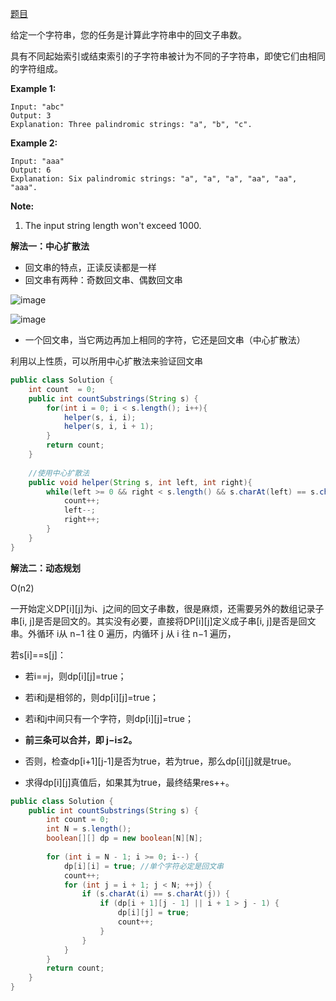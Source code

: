 [题目](https://leetcode.com/problems/palindromic-substrings/)

给定一个字符串，您的任务是计算此字符串中的回文子串数。

具有不同起始索引或结束索引的子字符串被计为不同的子字符串，即使它们由相同的字符组成。

**Example 1:**

```
Input: "abc"
Output: 3
Explanation: Three palindromic strings: "a", "b", "c".
```

**Example 2:**

```
Input: "aaa"
Output: 6
Explanation: Six palindromic strings: "a", "a", "a", "aa", "aa", "aaa".
```

**Note:**

1. The input string length won't exceed 1000.

**解法一：中心扩散法**

- 回文串的特点，正读反读都是一样
- 回文串有两种：奇数回文串、偶数回文串

![image](6ADBC587464744CDBEDA5B4A6253FBFF)

![image](E04F3E5A08864D7D84431F0804172DAB)

- 一个回文串，当它两边再加上相同的字符，它还是回文串（中心扩散法）

利用以上性质，可以所用中心扩散法来验证回文串

```java
public class Solution {
    int count  = 0;
    public int countSubstrings(String s) {
        for(int i = 0; i < s.length(); i++){
            helper(s, i, i);
            helper(s, i, i + 1);
        }
        return count;
    }
    
    //使用中心扩散法
    public void helper(String s, int left, int right){
        while(left >= 0 && right < s.length() && s.charAt(left) == s.charAt(right)) {
            count++;
            left--;
            right++;
        }
    }
}
```

**解法二：动态规划**

O(n2)

一开始定义DP[i][j]为i、j之间的回文子串数，很是麻烦，还需要另外的数组记录子串[i, j]是否是回文的。其实没有必要，直接将DP[i][j]定义成子串[i, j]是否是回文串。外循环 i从 n−1 往 0 遍历，内循环 j 从 i 往 n−1 遍历，

若s[i]==s[j]：

- 若i==j，则dp[i][j]=true；

- 若i和j是相邻的，则dp[i][j]=true；

- 若i和j中间只有一个字符，则dp[i][j]=true；

- **前三条可以合并，即 j−i≤2。**

- 否则，检查dp[i+1][j-1]是否为true，若为true，那么dp[i][j]就是true。

- 求得dp[i][j]真值后，如果其为true，最终结果res++。

```java
public class Solution {
    public int countSubstrings(String s) {
        int count = 0;
        int N = s.length();
        boolean[][] dp = new boolean[N][N];
        
        for (int i = N - 1; i >= 0; i--) {
            dp[i][i] = true; //单个字符必定是回文串
            count++;
            for (int j = i + 1; j < N; ++j) {
                if (s.charAt(i) == s.charAt(j)) {
                    if (dp[i + 1][j - 1] || i + 1 > j - 1) {
                        dp[i][j] = true;
                        count++;
                    }
                } 
            }
        }
        return count;
    }
}
```